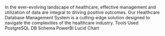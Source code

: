 In the ever-evolving landscape of healthcare, effective management and utilization of data are integral to driving positive outcomes. Our Healthcare Database Management System is a cutting-edge solution designed to navigate the complexities of the healthcare industry. 
Tools Used
PostgreSQL
DB Schema
PowerBI
Lucid Chart
